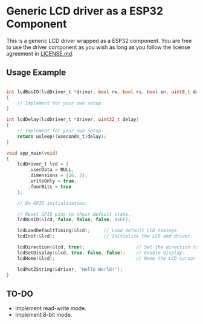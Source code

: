 Generic LCD driver as a ESP32 Component
=======================================

This is a generic LCD driver wrapped as a ESP32 component. You are free to use
the driver component as you wish as long as you follow the license agreement in
[LICENSE.md](LICENSE.md).

Usage Example
-------------

```c

int lcdBusIO(lcdDriver_t *driver, bool rw, bool rs, bool en, uint8_t data)
{
    // Implement for your own setup.
}

int lcdDelay(lcdDriver_t *driver, uint32_t delay)
{
    // Implement for your own setup.
    return usleep((useconds_t)delay);
}

void app_main(void)
{
    lcdDriver_t lcd = {
        .userData = NULL,
        .dimensions = {16, 2},
        .writeOnly = true,
        .fourBits = true
    };

    // Do GPIO initialization.

    // Reset GPIO pins to their default state.
    lcdBusIO(&lcd, false, false, false, 0xFF);

    lcdLoadDefaultTiming(&lcd);     // Load default LCD timings.
    lcdInit(&lcd);                  // Initialize the LCD and driver.

    lcdDirection(&lcd, true);                   // Set the direction to forward.
    lcdSetDisplay(&lcd, true, false, false);    // Enable display.
    lcdHome(&lcd);                              // Home the LCD cursor.

    lcdPutZString(&driver, "Hello World!");
}
```

TO-DO
-----
* Implement read-write mode.
* Implement 8-bit mode.
